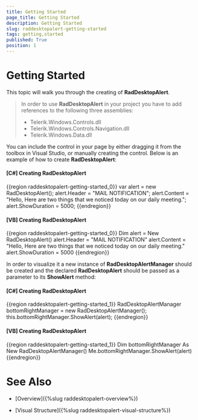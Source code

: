 ```yaml
---
title: Getting Started
page_title: Getting Started
description: Getting Started
slug: raddesktopalert-getting-started
tags: getting,started
published: True
position: 1
---
```


# Getting Started

This topic will walk you through the creating of __RadDesktopAlert__.    

>In order to use __RadDesktopAlert__ in your project you have to add references to the following three assemblies:
> * Telerik.Windows.Controls.dll
> * Telerik.Windows.Controls.Navigation.dll
> * Telerik.Windows.Data.dll

You can include the control in your page by either dragging it from the toolbox in Visual Studio, or manually creating the control. Below is an example of how to create __RadDesktopAlert__:

#### __[C#]  Creating RadDesktopAlert__

{{region raddesktopalert-getting-started_0}}
	var alert = new RadDesktopAlert();
	alert.Header = "MAIL NOTIFICATION";
	alert.Content = "Hello, Here are two things that we noticed today on our daily meeting.";
	alert.ShowDuration = 5000;
{{endregion}}

#### __[VB]  Creating RadDesktopAlert__

{{region raddesktopalert-getting-started_0}}
	Dim alert = New RadDesktopAlert()
	alert.Header = "MAIL NOTIFICATION"
	alert.Content = "Hello, Here are two things that we noticed today on our daily meeting."
	alert.ShowDuration = 5000
{{endregion}}

In order to visualize it a new instance of __RadDesktopAlertManager__ should be created and the declared __RadDesktopAlert__ should be passed as a parameter to its __ShowAlert__ method:

#### __[C#]  Creating RadDesktopAlert__

{{region raddesktopalert-getting-started_1}}
	RadDesktopAlertManager bottomRightManager = new RadDesktopAlertManager();
	this.bottomRightManager.ShowAlert(alert);
{{endregion}}

#### __[VB]  Creating RadDesktopAlert__

{{region raddesktopalert-getting-started_1}}
	Dim bottomRightManager As New RadDesktopAlertManager()
	Me.bottomRightManager.ShowAlert(alert)
{{endregion}}

# See Also

 * [Overview]({%slug raddesktopalert-overview%})

 * [Visual Structure]({%slug raddesktopalert-visual-structure%})
